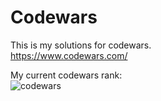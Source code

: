# Codewars

This is my solutions for codewars.  
https://www.codewars.com/

My current codewars rank:  
![codewars](https://www.codewars.com/users/eriko/badges/small)
